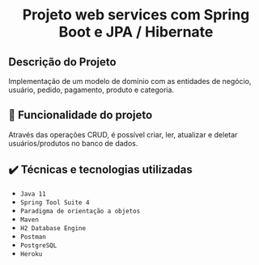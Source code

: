 <h1 align="center"> Projeto web services com Spring Boot e JPA / Hibernate </h1>

## Descrição do Projeto
Implementação de um modelo de domínio com as entidades de negócio, usuário, pedido, pagamento, produto e categoria.

## :hammer: Funcionalidade do projeto

Através das operações CRUD, é possível criar, ler, atualizar e deletar usuários/produtos no banco de dados.

## ✔️ Técnicas e tecnologias utilizadas

- ``Java 11``
- ``Spring Tool Suite 4``
- ``Paradigma de orientação a objetos``
- ``Maven``
- ``H2 Database Engine``
- ``Postman``
- ``PostgreSQL``
- ``Heroku``
